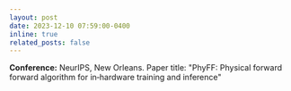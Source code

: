 ```yaml
---
layout: post
date: 2023-12-10 07:59:00-0400
inline: true
related_posts: false
---
```


**Conference:** NeurIPS, New Orleans. Paper title: "PhyFF: Physical forward forward algorithm for in‑hardware training and inference"
